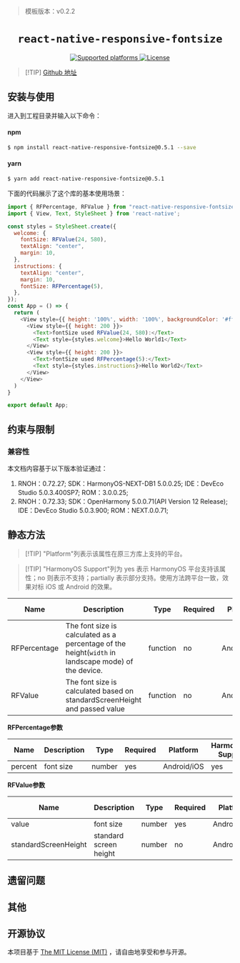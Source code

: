 > 模板版本：v0.2.2

<p align="center">
  <h1 align="center"> <code>react-native-responsive-fontsize</code> </h1>
</p>
<p align="center">
    <a href="https://https://github.com/heyman333/react-native-responsive-fontsize">
        <img src="https://img.shields.io/badge/platforms-android%20|%20ios%20|%20harmony%20-lightgrey.svg" alt="Supported platforms" />
    </a>
    <a href="https://github.com/heyman333/react-native-responsive-fontSize/blob/master/LICENSE">
        <img src="https://img.shields.io/badge/license-MIT-green.svg" alt="License" />
        <!-- <img src="https://img.shields.io/badge/license-Apache-blue.svg" alt="License" /> -->
    </a>
</p>



> [!TIP] [Github 地址](https://github.com/heyman333/react-native-responsive-fontSize)

## 安装与使用
<!-- tabs:start -->
进入到工程目录并输入以下命令：

#### **npm**

```bash
$ npm install react-native-responsive-fontsize@0.5.1 --save
```

#### **yarn**

```bash
$ yarn add react-native-responsive-fontsize@0.5.1
```

<!-- tabs:end -->

下面的代码展示了这个库的基本使用场景：

```js
import { RFPercentage, RFValue } from "react-native-responsive-fontsize";
import { View, Text, StyleSheet } from 'react-native';

const styles = StyleSheet.create({
  welcome: {
    fontSize: RFValue(24, 580),
    textAlign: "center",
    margin: 10,
  },
  instructions: {
    textAlign: "center",
    margin: 10,
    fontSize: RFPercentage(5),
  },
});
const App = () => {
  return (
    <View style={{ height: '100%', width: '100%', backgroundColor: '#ffffff',marginTop:50}}>
      <View style={{ height: 200 }}>
        <Text>fontSize used RFValue(24, 580):</Text>
        <Text style={styles.welcome}>Hello World1</Text>
      </View>
      <View style={{ height: 200 }}>
        <Text>fontSize used RFPercentage(5):</Text>
        <Text style={styles.instructions}>Hello World2</Text>
      </View>
    </View>
  )
}

export default App;
```
## 约束与限制

### 兼容性

本文档内容基于以下版本验证通过：

1. RNOH：0.72.27; SDK：HarmonyOS-NEXT-DB1 5.0.0.25; IDE：DevEco Studio 5.0.3.400SP7; ROM：3.0.0.25;
2. RNOH：0.72.33; SDK：OpenHarmony 5.0.0.71(API Version 12 Release); IDE：DevEco Studio 5.0.3.900; ROM：NEXT.0.0.71;

## 静态方法
> [!TIP] "Platform"列表示该属性在原三方库上支持的平台。

> [!TIP] "HarmonyOS Support"列为 yes 表示 HarmonyOS 平台支持该属性；no 则表示不支持；partially 表示部分支持。使用方法跨平台一致，效果对标 iOS 或 Android 的效果。

| Name         | Description                                                  | Type     | Required | Platform    | HarmonyOS Support |
| ------------ | ------------------------------------------------------------ | -------- | -------- | ----------- | ----------------- |
| RFPercentage | The font size is calculated as a percentage of the height(`width` in landscape mode) of the device. | function | no       | Android/iOS | yes               |
| RFValue      | The font size is calculated based on standardScreenHeight and passed value | function | no       | Android/iOS | yes               |

**RFPercentage参数**

| Name    | Description | Type   | Required | Platform    | HarmonyOS Support |
| ------- | ----------- | ------ | -------- | ----------- | ----------------- |
| percent | font size   | number | yes      | Android/iOS | yes               |

**RFValue参数**

| Name                 | Description            | Type   | Required | Platform    | HarmonyOS Support |
| -------------------- | ---------------------- | ------ | -------- | ----------- | ----------------- |
| value                | font size              | number | yes      | Android/iOS | yes               |
| standardScreenHeight | standard screen height | number | no       | Android/iOS | yes               |

## 遗留问题

## 其他

## 开源协议

本项目基于 [The MIT License (MIT)](https://github.com/heyman333/react-native-responsive-fontSize/blob/master/LICENSE) ，请自由地享受和参与开源。
